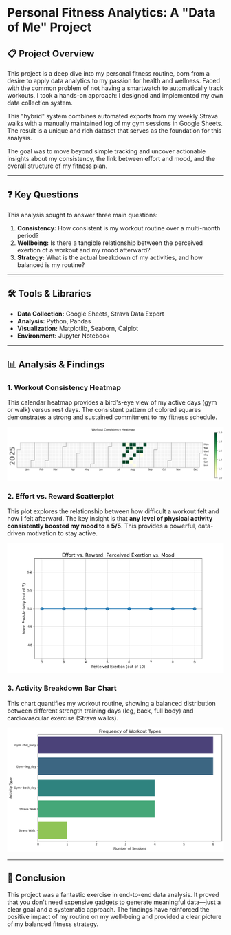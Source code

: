 # Personal Fitness Analytics: A "Data of Me" Project

## 📋 Project Overview

This project is a deep dive into my personal fitness routine, born from a desire to apply data analytics to my passion for health and wellness. Faced with the common problem of not having a smartwatch to automatically track workouts, I took a hands-on approach: I designed and implemented my own data collection system.

This "hybrid" system combines automated exports from my weekly Strava walks with a manually maintained log of my gym sessions in Google Sheets. The result is a unique and rich dataset that serves as the foundation for this analysis.

The goal was to move beyond simple tracking and uncover actionable insights about my consistency, the link between effort and mood, and the overall structure of my fitness plan.

---

## ❓ Key Questions

This analysis sought to answer three main questions:
1.  **Consistency:** How consistent is my workout routine over a multi-month period?
2.  **Wellbeing:** Is there a tangible relationship between the perceived exertion of a workout and my mood afterward?
3.  **Strategy:** What is the actual breakdown of my activities, and how balanced is my routine?

---

## 🛠️ Tools & Libraries

* **Data Collection:** Google Sheets, Strava Data Export
* **Analysis:** Python, Pandas
* **Visualization:** Matplotlib, Seaborn, Calplot
* **Environment:** Jupyter Notebook

---

## 📊 Analysis & Findings

### 1. Workout Consistency Heatmap
This calendar heatmap provides a bird's-eye view of my active days (gym or walk) versus rest days. The consistent pattern of colored squares demonstrates a strong and sustained commitment to my fitness schedule.

![Workout Consistency Heatmap](workout_heatmap.png)

### 2. Effort vs. Reward Scatterplot
This plot explores the relationship between how difficult a workout felt and how I felt afterward. The key insight is that **any level of physical activity consistently boosted my mood to a 5/5**. This provides a powerful, data-driven motivation to stay active.

![Effort vs. Reward Scatterplot](effort_vs_mood_scatterplot.png)

### 3. Activity Breakdown Bar Chart
This chart quantifies my workout routine, showing a balanced distribution between different strength training days (leg, back, full body) and cardiovascular exercise (Strava walks).

![Activity Breakdown Bar Chart](activity_breakdown_barchart.png)

---

## 🎯 Conclusion

This project was a fantastic exercise in end-to-end data analysis. It proved that you don't need expensive gadgets to generate meaningful data—just a clear goal and a systematic approach. The findings have reinforced the positive impact of my routine on my well-being and provided a clear picture of my balanced fitness strategy.
